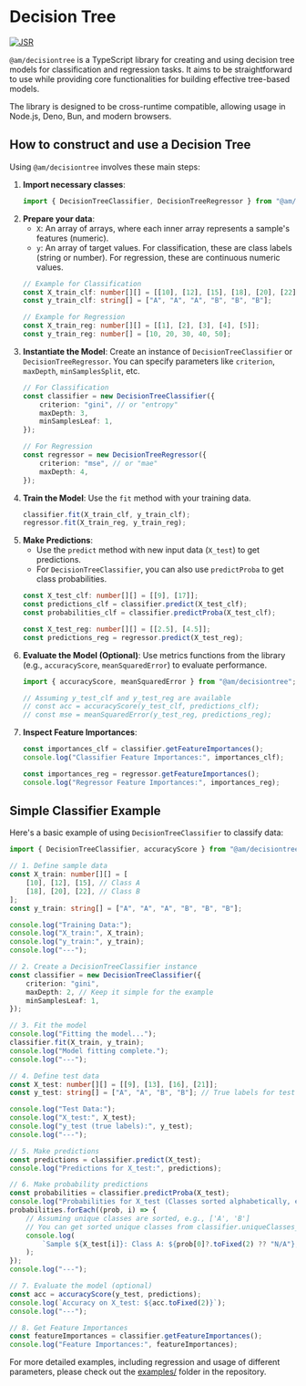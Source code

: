 # Decision Tree

[![JSR](https://jsr.io/badges/@am/decisiontree)](https://jsr.io/@am/decisiontree)

`@am/decisiontree` is a TypeScript library for creating and using decision tree models for classification and regression tasks. It aims to be straightforward to use while providing core functionalities for building effective tree-based models.

The library is designed to be cross-runtime compatible, allowing usage in Node.js, Deno, Bun, and modern browsers.

## How to construct and use a Decision Tree

Using `@am/decisiontree` involves these main steps:

1.  **Import necessary classes**:
    ```typescript
    import { DecisionTreeClassifier, DecisionTreeRegressor } from "@am/decisiontree";
    ```
2.  **Prepare your data**:
    *   `X`: An array of arrays, where each inner array represents a sample's features (numeric).
    *   `y`: An array of target values. For classification, these are class labels (string or number). For regression, these are continuous numeric values.
    ```typescript
    // Example for Classification
    const X_train_clf: number[][] = [[10], [12], [15], [18], [20], [22]];
    const y_train_clf: string[] = ["A", "A", "A", "B", "B", "B"];

    // Example for Regression
    const X_train_reg: number[][] = [[1], [2], [3], [4], [5]];
    const y_train_reg: number[] = [10, 20, 30, 40, 50];
    ```
3.  **Instantiate the Model**: Create an instance of `DecisionTreeClassifier` or `DecisionTreeRegressor`. You can specify parameters like `criterion`, `maxDepth`, `minSamplesSplit`, etc.
    ```typescript
    // For Classification
    const classifier = new DecisionTreeClassifier({
        criterion: "gini", // or "entropy"
        maxDepth: 3,
        minSamplesLeaf: 1,
    });

    // For Regression
    const regressor = new DecisionTreeRegressor({
        criterion: "mse", // or "mae"
        maxDepth: 4,
    });
    ```
4.  **Train the Model**: Use the `fit` method with your training data.
    ```typescript
    classifier.fit(X_train_clf, y_train_clf);
    regressor.fit(X_train_reg, y_train_reg);
    ```
5.  **Make Predictions**:
    *   Use the `predict` method with new input data (`X_test`) to get predictions.
    *   For `DecisionTreeClassifier`, you can also use `predictProba` to get class probabilities.
    ```typescript
    const X_test_clf: number[][] = [[9], [17]];
    const predictions_clf = classifier.predict(X_test_clf);
    const probabilities_clf = classifier.predictProba(X_test_clf);

    const X_test_reg: number[][] = [[2.5], [4.5]];
    const predictions_reg = regressor.predict(X_test_reg);
    ```
6.  **Evaluate the Model (Optional)**: Use metrics functions from the library (e.g., `accuracyScore`, `meanSquaredError`) to evaluate performance.
    ```typescript
    import { accuracyScore, meanSquaredError } from "@am/decisiontree";

    // Assuming y_test_clf and y_test_reg are available
    // const acc = accuracyScore(y_test_clf, predictions_clf);
    // const mse = meanSquaredError(y_test_reg, predictions_reg);
    ```
7.  **Inspect Feature Importances**:
    ```typescript
    const importances_clf = classifier.getFeatureImportances();
    console.log("Classifier Feature Importances:", importances_clf);

    const importances_reg = regressor.getFeatureImportances();
    console.log("Regressor Feature Importances:", importances_reg);
    ```

## Simple Classifier Example

Here's a basic example of using `DecisionTreeClassifier` to classify data:

```typescript
import { DecisionTreeClassifier, accuracyScore } from "@am/decisiontree";

// 1. Define sample data
const X_train: number[][] = [
    [10], [12], [15], // Class A
    [18], [20], [22], // Class B
];
const y_train: string[] = ["A", "A", "A", "B", "B", "B"];

console.log("Training Data:");
console.log("X_train:", X_train);
console.log("y_train:", y_train);
console.log("---");

// 2. Create a DecisionTreeClassifier instance
const classifier = new DecisionTreeClassifier({
    criterion: "gini",
    maxDepth: 2, // Keep it simple for the example
    minSamplesLeaf: 1,
});

// 3. Fit the model
console.log("Fitting the model...");
classifier.fit(X_train, y_train);
console.log("Model fitting complete.");
console.log("---");

// 4. Define test data
const X_test: number[][] = [[9], [13], [16], [21]];
const y_test: string[] = ["A", "A", "B", "B"]; // True labels for test data

console.log("Test Data:");
console.log("X_test:", X_test);
console.log("y_test (true labels):", y_test);
console.log("---");

// 5. Make predictions
const predictions = classifier.predict(X_test);
console.log("Predictions for X_test:", predictions);

// 6. Make probability predictions
const probabilities = classifier.predictProba(X_test);
console.log("Probabilities for X_test (Classes sorted alphabetically, e.g., A, B):");
probabilities.forEach((prob, i) => {
    // Assuming unique classes are sorted, e.g., ['A', 'B']
    // You can get sorted unique classes from classifier.uniqueClasses_ (internal, for inspection)
    console.log(
        `Sample ${X_test[i]}: Class A: ${prob[0]?.toFixed(2) ?? "N/A"}, Class B: ${prob[1]?.toFixed(2) ?? "N/A"}`,
    );
});
console.log("---");

// 7. Evaluate the model (optional)
const acc = accuracyScore(y_test, predictions);
console.log(`Accuracy on X_test: ${acc.toFixed(2)}`);
console.log("---");

// 8. Get Feature Importances
const featureImportances = classifier.getFeatureImportances();
console.log("Feature Importances:", featureImportances);
```

For more detailed examples, including regression and usage of different parameters, please check out the [examples/](examples/) folder in the repository.
